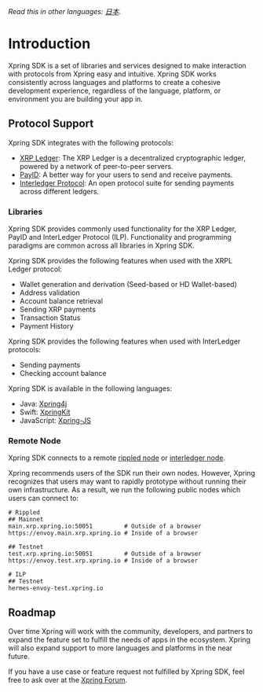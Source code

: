 

*Read this in other languages: [日本](README-ja.md).*

# Introduction
Xpring SDK is a set of libraries and services designed to make interaction with protocols from Xpring easy and intuitive. Xpring SDK works consistently across languages and platforms to create a cohesive development experience, regardless of the language, platform, or environment you are building your app in.

## Protocol Support

Xpring SDK integrates with the following protocols:
- [XRP Ledger](https://xrpl.org): The XRP Ledger is a decentralized cryptographic ledger, powered by a network of peer-to-peer servers.
- [PayID](https://payid.org): A better way for your users to send and receive payments.
- [Interledger Protocol](https://interledger.org): An open protocol suite for sending payments across different ledgers.

### Libraries

Xpring SDK provides commonly used functionality for the XRP Ledger, PayID and InterLedger Protocol (ILP). Functionality and programming paradigms are common across all libraries in Xpring SDK.

Xpring SDK provides the following features when used with the XRPL Ledger protocol:
- Wallet generation and derivation (Seed-based or HD Wallet-based)
- Address validation
- Account balance retrieval
- Sending XRP payments
- Transaction Status
- Payment History

Xpring SDK provides the following features when used with InterLedger protocols:
- Sending payments
- Checking account balance

Xpring SDK is available in the following languages:
- Java: [Xpring4j](https://github.com/xpring-eng/xpring4j)
- Swift: [XpringKit](https://github.com/xpring-eng/xpringkit)
- JavaScript: [Xpring-JS](https://github.com/xpring-eng/xpring-js)

### Remote Node

Xpring SDK connects to a remote [rippled node](https://github.com/ripple/rippled) or [interledger node](https://github.com/xpring-eng/hermes-ilp).

Xpring recommends users of the SDK run their own nodes. However, Xpring recognizes that users may want to rapidly prototype without running their own infrastructure. As a result, we run the following public nodes which users can connect to:


```
# Rippled
## Mainnet
main.xrp.xpring.io:50051         # Outside of a browser
https://envoy.main.xrp.xpring.io # Inside of a browser

## Testnet
test.xrp.xpring.io:50051         # Outside of a browser
https://envoy.test.xrp.xpring.io # Inside of a browser

# ILP
## Testnet
hermes-envoy-test.xpring.io
```

## Roadmap

Over time Xpring will work with the community, developers, and partners to expand the feature set to fulfill the needs of apps in the ecosystem. Xpring will also expand support to more languages and platforms in the near future.

If you have a use case or feature request not fulfilled by Xpring SDK, feel free to ask over at the [Xpring Forum](https://forum.xpring.io).
